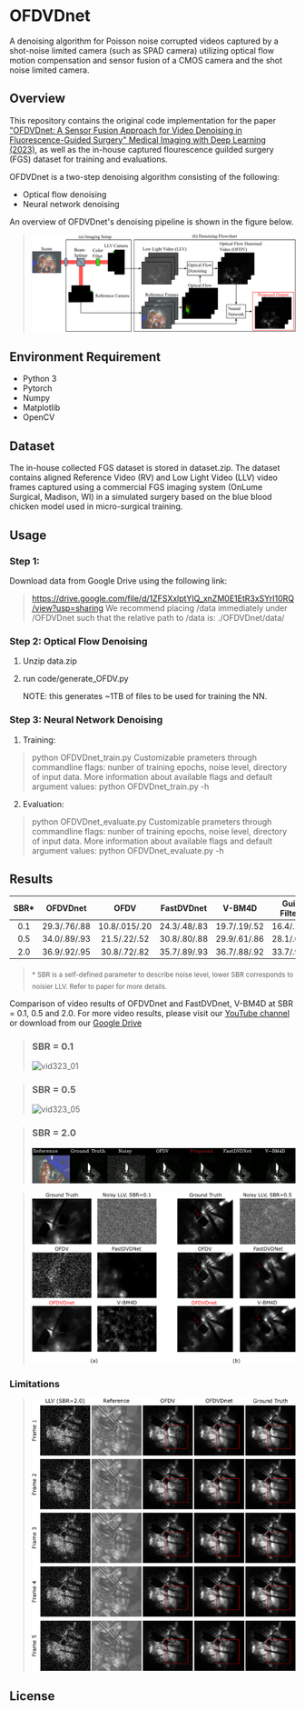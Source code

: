 # OFDVDnet
A denoising algorithm for Poisson noise corrupted videos captured by a shot-noise limited camera (such as SPAD camera) utilizing optical flow motion compensation and sensor fusion of a CMOS camera and the shot noise limited camera.


## Overview
This repository contains the original code implementation for the paper ["OFDVDnet: A Sensor Fusion Approach for Video Denoising in Fluorescence-Guided Surgery" Medical Imaging with Deep Learning (2023)](https://openreview.net/forum?id=TcUtCXRcK8), as well as the in-house captured flourescence guilded surgery (FGS) dataset for training and evaluations. 

OFDVDnet is a two-step denoising algorithm consisting of the following:
  - Optical flow denoising 
  - Neural network denoising

An overview of OFDVDnet's denoising pipeline is shown in the figure below.


> <img src="./figures/teaser.png" width="700">


## Environment Requirement
  - Python 3
  - Pytorch
  - Numpy
  - Matplotlib
  - OpenCV 


## Dataset
The in-house collected FGS dataset is stored in dataset.zip. The dataset contains aligned Reference Video (RV) and Low Light Video (LLV) video frames captured using a commercial FGS imaging system (OnLume Surgical, Madison, WI) in a simulated surgery based on the blue blood chicken model used in micro-surgical training. 

## Usage
### Step 1:
Download data from Google Drive using the following link:
>https://drive.google.com/file/d/1ZFSXxlptYIQ_xnZM0E1EtR3xSYrI10RQ/view?usp=sharing
We recommend placing /data immediately under /OFDVDnet such that the relative path to /data is: ./OFDVDnet/data/

### Step 2: Optical Flow Denoising
1) Unzip data.zip
2) run code/generate_OFDV.py
   
   NOTE: this generates ~1TB of files to be used for training the NN. 

### Step 3: Neural Network Denoising
1) Training:
> python OFDVDnet_train.py
Customizable prameters through commandline flags: nunber of training epochs, noise level, directory of input data.
More information about available flags and default argument values:
> python OFDVDnet_train.py -h

2) Evaluation:
> python OFDVDnet_evaluate.py
Customizable prameters through commandline flags: nunber of training epochs, noise level, directory of input data.
More information about available flags and default argument values:
> python OFDVDnet_evaluate.py -h


## Results
| SBR*  | OFDVDnet      | OFDV          | FastDVDnet    | V-BM4D        | Guided Filtering| Joint Bilateral |
| :---: |     :---:     |     :---:     |     :---:     |     :---:     |      :---:      |      :---:      |
| 0.1   | 29.3/.76/.88  | 10.8/.015/.20 | 24.3/.48/.83  | 19.7/.19/.52  | 16.4/.19/.69    | 15.8/.11/.59    |
| 0.5   | 34.0/.89/.93  | 21.5/.22/.52  | 30.8/.80/.88  | 29.9/.61/.86  | 28.1/.61/.86    | 26.3/.52/.81    |
| 2.0   | 36.9/.92/.95  | 30.8/.72/.82  | 35.7/.89/.93  | 36.7/.88/.92  | 33.7/.90/.92    | 31.5/.85/.90    |

><sub> * SBR is a self-defined parameter to describe noise level, lower SBR corresponds to noisier LLV. Refer to paper for more details. </sub>

Comparison of video results of OFDVDnet and FastDVDnet, V-BM4D at SBR = 0.1, 0.5 and 2.0. For more video results, please visit our [YouTube channel](https://www.youtube.com/@fgs_denoising/playlists) or download from our [Google Drive]({https://drive.google.com/drive/folders/1QarTJx4h7TiVlR2zekRwcmqoV9fRL8Je?usp=sharing)

> ### SBR = 0.1
> ![vid323_01](./videos/vid323_01.gif)

> ### SBR = 0.5
> ![vid323_05](./videos/vid323_05.gif)

> ### SBR = 2.0
> ![vid323_20](./videos/vid323_20.gif)


> <img src="./figures/results.png" width="500">

### Limitations
> <img src="./figures/limits.png" width="500">

## License 
